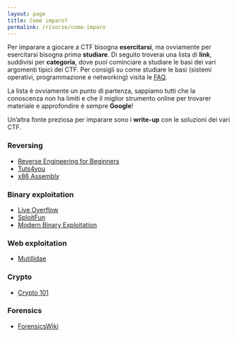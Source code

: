 ```yaml
---
layout: page
title: Come imparo?
permalink: /risorse/come-imparo
---
```

Per imparare a giocare a CTF bisogna **esercitarsi**, ma ovviamente per esercitarsi bisogna prima **studiare**. Di seguito troverai una lista di **link**, suddivisi per **categoria**, dove puoi cominciare a studiare le basi dei vari argomenti tipici dei CTF. Per consigli su come studiare le basi (sistemi operativi, programmazione e networking) visita le [FAQ](/faq/).

La lista è ovviamente un punto di partenza, sappiamo tutti che la conoscenza non ha limiti e che il miglior strumento online per trovarer materiale e approfondire è sempre **Google**! 

Un’altra fonte preziosa per imparare sono i **write-up** con le soluzioni dei vari CTF. 

### Reversing
 - [Reverse Engineering for Beginners](https://beginners.re)
 - [Tuts4you](https://tuts4you.com)
 - [x86 Assembly](https://en.wikibooks.org/wiki/X86_Assembly)

### Binary exploitation
 - [Live Overflow](http://liveoverflow.com/binary_hacking/index.html)
 - [SploitFun]( )
 - [Modern Binary Exploitation](http://security.cs.rpi.edu/courses/binexp-spring2015/)

### Web exploitation
 - [Mutillidae](http://www.irongeek.com/i.php?page=videos/web-application-pen-testing-tutorials-with-mutillidae)

### Crypto
 - [Crypto 101](https://www.crypto101.io)

### Forensics
 - [ForensicsWiki](http://forensicswiki.org/wiki/Main_Page)